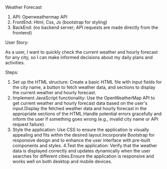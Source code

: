 Weather Forecast

1. API: Openweathermap API
2. FrontEnd: Html, Css, Js (bootstrap for styling)
3. BackEnd: (no backend server; API requests are made directly from the frontend)

User Story:

As a user, I want to quickly check the current weather and hourly forecast for any city, so I can make informed decisions about my daily plans and activities.

Steps:

1. Set up the HTML structure: Create a basic HTML file with input fields for the city name, a button to fetch weather data, and sections to display the current weather and hourly forecast.
2. Implement JavaScript functionality: Use the OpenWeatherMap API to get current weather and hourly forecast data based on the user's input.Display the fetched weather data and hourly forecast in the appropriate sections of the HTML.Handle potential errors gracefully and inform the user if something goes wrong (e.g., invalid city name or API request failure).
3. Style the application: Use CSS to ensure the application is visually appealing and fits within the desired layout.Incorporate Bootstrap for responsive design and to enhance the user interface with pre-built components and styles.
4.Test the application: Verify that the weather data is displayed correctly and updates dynamically when the user searches for different cities.Ensure the application is responsive and works well on both desktop and mobile devices.
